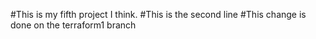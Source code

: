 #This is my fifth project I think.
#This is the second line
#This change is done on the terraform1 branch